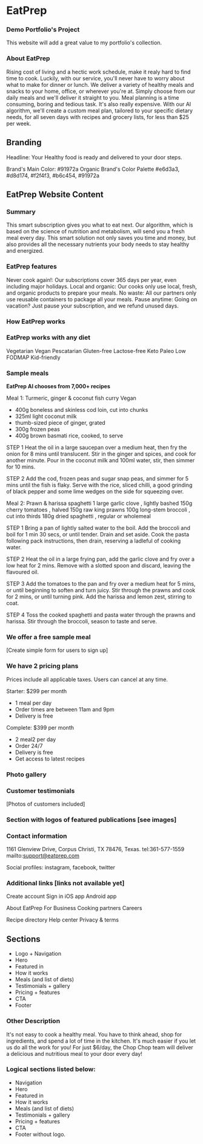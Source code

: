 # EatPrep

### Demo Portfolio's Project

This website will add a great value to my portfolio's collection.

### About EatPrep

Rising cost of living and a hectic work schedule, make it realy hard to find time to cook. Luckily, with our service, you'll never have to worry about what to make for dinner or lunch. We deliver a variety of healthy meals and snacks to your home, office, or wherever you're at. Simply choose from our daily meals and we'll deliver it straight to you. Meal planning is a time consuming, boring and tedious task. It's also really expensive. With our AI algorithm, we'll create a custom meal plan, tailored to your specific dietary needs, for all seven days with recipes and grocery lists, for less than $25 per week.

## Branding

Headline: Your Healthy food is ready and delivered to your door steps.

Brand's Main Color: #91972a
Organic Brand's Color Palette #e6d3a3, #d8d174, #f2f4f3, #b6c454, #91972a

## EatPrep Website Content

### Summary

This smart subscription gives you what to eat next. Our algorithm, which is based on the science of nutrition and metabolism, will send you a fresh meal every day. This smart solution not only saves you time and money, but also provides all the necessary nutrients your body needs to stay healthy and energized.

### EatPrep features

Never cook again!: Our subscriptions cover 365 days per year, even including major holidays.
Local and organic: Our cooks only use local, fresh, and organic products to prepare your meals.
No waste: All our partners only use reusable containers to package all your meals.
Pause anytime: Going on vacation? Just pause your subscription, and we refund unused days.

### How EatPrep works

### EatPrep works with any diet

Vegetarian
Vegan
Pescatarian
Gluten-free
Lactose-free
Keto
Paleo
Low FODMAP
Kid-friendly

### Sample meals

**EatPrep AI chooses from 7,000+ recipes**

Meal 1: Turmeric, ginger & coconut fish curry
Vegan

- 400g boneless and skinless cod loin, cut into chunks
- 325ml light coconut milk
- thumb-sized piece of ginger, grated
- 300g frozen peas
- 400g brown basmati rice, cooked, to serve

STEP 1
Heat the oil in a large saucepan over a medium heat, then fry the onion for 8 mins until translucent. Stir in the ginger and spices, and cook for another minute. Pour in the coconut milk and 100ml water, stir, then simmer for 10 mins.

STEP 2
Add the cod, frozen peas and sugar snap peas, and simmer for 5 mins until the fish is flaky. Serve with the rice, sliced chilli, a good grinding of black pepper and some lime wedges on the side for squeezing over.

Meal 2: Prawn & harissa spaghetti
1 large garlic clove , lightly bashed
150g cherry tomatoes , halved
150g raw king prawns
100g long-stem broccoli , cut into thirds
180g dried spaghetti , regular or wholemeal

STEP 1
Bring a pan of lightly salted water to the boil. Add the broccoli and boil for 1 min 30 secs, or until tender. Drain and set aside. Cook the pasta following pack instructions, then drain, reserving a ladleful of cooking water.

STEP 2
Heat the oil in a large frying pan, add the garlic clove and fry over a low heat for 2 mins. Remove with a slotted spoon and discard, leaving the flavoured oil.

STEP 3
Add the tomatoes to the pan and fry over a medium heat for 5 mins, or until beginning to soften and turn juicy. Stir through the prawns and cook for 2 mins, or until turning pink. Add the harissa and lemon zest, stirring to coat.

STEP 4
Toss the cooked spaghetti and pasta water through the prawns and harissa. Stir through the broccoli, season to taste and serve.

### We offer a free sample meal

[Create simple form for users to sign up]

### We have 2 pricing plans

Prices include all applicable taxes. Users can cancel at any time.

Starter: $299 per month

- 1 meal per day
- Order times are between 11am and 9pm
- Delivery is free

Complete: $399 per month

- 2 meal2 per day
- Order 24/7
- Delivery is free
- Get access to latest recipes

### Photo gallery

### Customer testimonials

[Photos of customers included]

### Section with logos of featured publications [see images]

### Contact information

1161 Glenview Drive, Corpus Christi, TX 78476, Texas.
tel:361-577-1559
mailto:support@eatprep.com

Social profiles: instagram, facebook, twitter

### Additional links [links not available yet]

Create account
Sign in
iOS app
Android app

About EatPrep
For Business
Cooking partners
Careers

Recipe directory
Help center
Privacy & terms

## Sections

- Logo + Navigation
- Hero
- Featured in
- How it works
- Meals (and list of diets)
- Testimonials + gallery
- Pricing + features
- CTA
- Footer

### Other Description

It's not easy to cook a healthy meal. You have to think ahead, shop for ingredients, and spend a lot of time in the kitchen. It's much easier if you let us do all the work for you! For just $6/day, the Chop Chop team will deliver a delicious and nutritious meal to your door every day!

### Logical sections listed below:

- Navigation
- Hero
- Featured in
- How it works
- Meals (and list of diets)
- Testimonials + gallery
- Pricing + features
- CTA
- Footer without logo.
